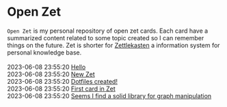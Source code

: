 # Open Zet
`Open Zet` is my personal repository of open zet cards. Each card have a summarized content related to some topic created so I can remember things on the future. Zet is shorter for [Zettlekasten](https://en.wikipedia.org/wiki/Zettelkasten) a information system for personal knowledge base.<br><br>
2023-06-08 23:55:20 [Hello](/home/runner/work/openzet/openzet/cards/f951f6bf-8f4d-4633-ae3e-c6552a0ac07b/README.md)<br> 2023-06-08 23:55:20 [New Zet](/home/runner/work/openzet/openzet/cards/f90a516d-63ae-4142-a7a8-dacc411b6b10/README.md)<br> 2023-06-08 23:55:20 [Dotfiles created!](/home/runner/work/openzet/openzet/cards/f391a61d-f442-43e4-8675-f1e42ff10337/README.md)<br> 2023-06-08 23:55:20 [First card in Zet](/home/runner/work/openzet/openzet/cards/4791ab43-aa44-4a00-af1c-d72814c44462/README.md)<br> 2023-06-08 23:55:20 [Seems I find a solid library for graph manipulation](/home/runner/work/openzet/openzet/cards/46198cb9-6693-4108-bcbf-7f4064cbce01/README.md)<br>
